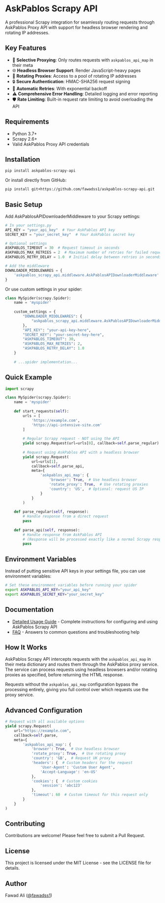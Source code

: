 # AskPablos Scrapy API

A professional Scrapy integration for seamlessly routing requests through AskPablos Proxy API with support for headless browser rendering and rotating IP addresses.

## Key Features

- 🔄 **Selective Proxying**: Only routes requests with `askpablos_api_map` in their meta
- 🌐 **Headless Browser Support**: Render JavaScript-heavy pages
- 🔄 **Rotating Proxies**: Access to a pool of rotating IP addresses
- 🔒 **Secure Authentication**: HMAC-SHA256 request signing
- 🔁 **Automatic Retries**: With exponential backoff
- ⚠️ **Comprehensive Error Handling**: Detailed logging and error reporting
- 🛡️ **Rate Limiting**: Built-in request rate limiting to avoid overloading the API

## Requirements

- Python 3.7+
- Scrapy 2.6+
- Valid AskPablos Proxy API credentials

## Installation

```bash
pip install askpablos-scrapy-api
```

Or install directly from GitHub:

```bash
pip install git+https://github.com/fawadss1/askpablos-scrapy-api.git
```

## Basic Setup

Add AskPablosAPIDownloaderMiddleware to your Scrapy settings:

```python
# In your settings.py
API_KEY = "your_api_key"  # Your AskPablos API key
SECRET_KEY = "your_secret_key"  # Your AskPablos secret key

# Optional settings
ASKPABLOS_TIMEOUT = 30  # Request timeout in seconds
ASKPABLOS_MAX_RETRIES = 2  # Maximum number of retries for failed requests
ASKPABLOS_RETRY_DELAY = 1.0  # Initial delay between retries in seconds

# Add the middleware
DOWNLOADER_MIDDLEWARES = {
    'askpablos_scrapy_api.middleware.AskPablosAPIDownloaderMiddleware': 950,  # Adjust priority as needed
}
```

Or use custom settings in your spider:

```python
class MySpider(scrapy.Spider):
    name = 'myspider'
    
    custom_settings = {
        "DOWNLOADER_MIDDLEWARES": {
            "askpablos_scrapy_api.middleware.AskPablosAPIDownloaderMiddleware": 543,
        },
        "API_KEY": "your-api-key-here",
        "SECRET_KEY": "your-secret-key-here",
        "ASKPABLOS_TIMEOUT": 30,
        "ASKPABLOS_MAX_RETRIES": 2,
        "ASKPABLOS_RETRY_DELAY": 1.0
    }
    
    # ...spider implementation...
```

## Quick Example

```python
import scrapy

class MySpider(scrapy.Spider):
    name = 'myspider'
    
    def start_requests(self):
        urls = [
            'https://example.com',
            'https://api-intensive-site.com'
        ]
        
        # Regular Scrapy request - NOT using the API
        yield scrapy.Request(url=urls[0], callback=self.parse_regular)
        
        # Request using AskPablos API with a headless browser
        yield scrapy.Request(
            url=urls[1],
            callback=self.parse_api,
            meta={
                'askpablos_api_map': {
                    'browser': True,  # Use headless browser
                    'rotate_proxy': True,  # Use rotating proxies
                    'country': 'US',  # Optional: request US IP
                }
            }
        )
    
    def parse_regular(self, response):
        # Handle response from a direct request
        pass
        
    def parse_api(self, response):
        # Handle response from AskPablos API
        # (Response will be processed exactly like a normal Scrapy response)
        pass
```

## Environment Variables

Instead of putting sensitive API keys in your settings file, you can use environment variables:

```bash
# Set these environment variables before running your spider
export ASKPABLOS_API_KEY="your_api_key"
export ASKPABLOS_SECRET_KEY="your_secret_key"
```

## Documentation

- [Detailed Usage Guide](usage.md) - Complete instructions for configuring and using AskPablos Scrapy API
- [FAQ](faq.md) - Answers to common questions and troubleshooting help

## How It Works

AskPablos Scrapy API intercepts requests with the `askpablos_api_map` in their meta dictionary and routes them through the AskPablos proxy service. The service can process requests using headless browsers and/or rotating proxies as specified, before returning the HTML response.

Requests without the `askpablos_api_map` configuration bypass the processing entirely, giving you full control over which requests use the proxy service.

## Advanced Configuration

```python
# Request with all available options
yield scrapy.Request(
    url="https://example.com",
    callback=self.parse,
    meta={
        'askpablos_api_map': {
            'browser': True,  # Use headless browser
            'rotate_proxy': True,  # Use rotating proxy
            'country': 'GB',  # Request UK proxy
            'headers': {  # Custom headers for the request
                'User-Agent': 'Custom User Agent',
                'Accept-Language': 'en-US'
            },
            'cookies': {  # Custom cookies
                'session': 'abc123'
            },
            'timeout': 60  # Custom timeout for this request only
        }
    }
)
```

## Contributing

Contributions are welcome! Please feel free to submit a Pull Request.

## License

This project is licensed under the MIT License - see the LICENSE file for details.

## Author

Fawad Ali ([@fawadss1](https://github.com/fawadss1))
